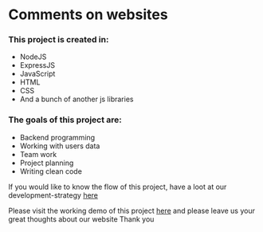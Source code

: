 # Comments on websites

### This project is created in:

- NodeJS
- ExpressJS
- JavaScript
- HTML
- CSS
- And a bunch of another js libraries

### The goals of this project are:

- Backend programming
- Working with users data
- Team work
- Project planning
- Writing clean code

If you would like to know the flow of this project, have a loot at our development-strategy [here](./project-planning/development-strategy.md)

Please visit the working demo of this project [here](https://_.herokuapp.com) and please leave us your great thoughts about our website
Thank you

